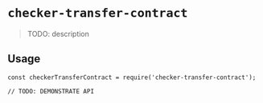 # `checker-transfer-contract`

> TODO: description

## Usage

```
const checkerTransferContract = require('checker-transfer-contract');

// TODO: DEMONSTRATE API
```
